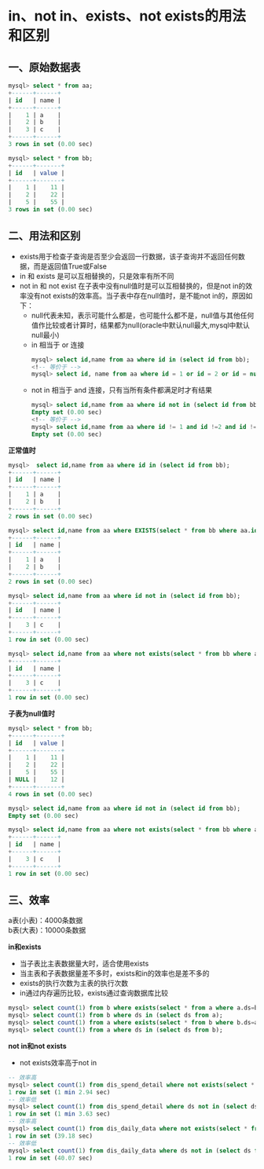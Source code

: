 # in、not in、exists、not exists的用法和区别

## 一、原始数据表
```sql
mysql> select * from aa;
+------+------+
| id   | name |
+------+------+
|    1 | a    |
|    2 | b    |
|    3 | c    |
+------+------+
3 rows in set (0.00 sec)

mysql> select * from bb;
+------+-------+
| id   | value |
+------+-------+
|    1 |    11 |
|    2 |    22 |
|    5 |    55 |
3 rows in set (0.00 sec)
```

## 二、用法和区别

- exists用于检查子查询是否至少会返回一行数据，该子查询并不返回任何数据，而是返回值True或False
- in 和 exists 是可以互相替换的，只是效率有所不同
- not in 和 not exist 在子表中没有null值时是可以互相替换的，但是not in的效率没有not exists的效率高。当子表中存在null值时，是不能not in的，原因如下：
    - null代表未知，表示可能什么都是，也可能什么都不是，null值与其他任何值作比较或者计算时，结果都为null(oracle中默认null最大,mysql中默认null最小)
    - in 相当于 or 连接
        ```sql
        mysql> select id,name from aa where id in (select id from bb);
        <!-- 等价于 -->
        mysql> select id, name from aa where id = 1 or id = 2 or id = null;
        ```
    - not in 相当于 and 连接，只有当所有条件都满足时才有结果
        ```sql
        mysql> select id,name from aa where id not in (select id from bb);
        Empty set (0.00 sec)
        <!-- 等价于 -->
        mysql> select id,name from aa where id != 1 and id !=2 and id !=5 and id !=null;
        Empty set (0.00 sec)
        ```
**正常值时**
```sql
mysql>  select id,name from aa where id in (select id from bb);
+------+------+
| id   | name |
+------+------+
|    1 | a    |
|    2 | b    |
+------+------+
2 rows in set (0.00 sec)

mysql> select id,name from aa where EXISTS(select * from bb where aa.id = bb.id);
+------+------+
| id   | name |
+------+------+
|    1 | a    |
|    2 | b    |
+------+------+
2 rows in set (0.00 sec)

mysql> select id,name from aa where id not in (select id from bb);
+------+------+
| id   | name |
+------+------+
|    3 | c    |
+------+------+
1 row in set (0.00 sec)

mysql> select id,name from aa where not exists(select * from bb where aa.id=bb.id);
+------+------+
| id   | name |
+------+------+
|    3 | c    |
+------+------+
1 row in set (0.00 sec)
```
**子表为null值时**
```sql
mysql> select * from bb;
+------+-------+
| id   | value |
+------+-------+
|    1 |    11 |
|    2 |    22 |
|    5 |    55 |
| NULL |    12 |
+------+-------+
4 rows in set (0.00 sec)

mysql> select id,name from aa where id not in (select id from bb);
Empty set (0.00 sec)

mysql> select id,name from aa where not exists(select * from bb where aa.id=bb.id);
+------+------+
| id   | name |
+------+------+
|    3 | c    |
+------+------+
1 row in set (0.00 sec)
```

## 三、效率

a表(小表)：4000条数据      
b表(大表)：10000条数据     

**in和exists**
- 当子表比主表数据量大时，适合使用exists
- 当主表和子表数据量差不多时，exists和in的效率也是差不多的
- exists的执行次数为主表的执行次数
- in通过内存遍历比较，exists通过查询数据库比较
```sql
mysql> select count(1) from b where exists(select * from a where a.ds=b.ds);
mysql> select count(1) from b where ds in (select ds from a);
mysql> select count(1) from a where exists(select * from b where b.ds=a.ds);
mysql> select count(1) from a where ds in (select ds from b);
```

**not in和not exists**
- not exists效率高于not in
```sql
-- 效率高
mysql> select count(1) from dis_spend_detail where not exists(select * from dis_daily_data where dis_daily_data.ds=dis_spend_detail.ds);
1 row in set (1 min 2.94 sec)
-- 效率低
mysql> select count(1) from dis_spend_detail where ds not in (select ds from dis_daily_data);
1 row in set (1 min 3.63 sec)
-- 效率高
mysql> select count(1) from dis_daily_data where not exists(select * from dis_spend_detail where dis_spend_detail.ds=dis_daily_data.ds);
1 row in set (39.18 sec)
-- 效率低
mysql> select count(1) from dis_daily_data where ds not in (select ds from dis_spend_detail);
1 row in set (40.07 sec)
```